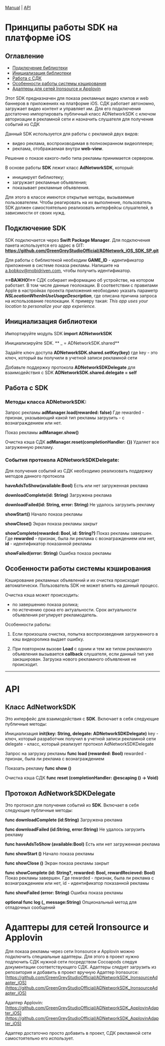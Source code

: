 [Manual](#manual) | [API](#api)

# Принципы работы SDK на платформе iOS<a name="manual"></a>

## Оглавление
- [Подключение библиотеки](#connect_lib)
- [Инициализация библиотеки](#initialization)
- [Работа с СДК](#workflow)
- [Особенности работы системы кэширования](#cache)
- [Адаптеры для сетей Ironsource и Applovin](#adapters)

Этот SDK предназначен для показа рекламных видео клипов и web баннеров в приложениях на платформе iOS. СДК работает автономно, загружает видео контент и управляет им. Для его подключения достаточно импортировать публичный класс ADNetworkSDK с ключом авторизации в рекламной сети и назначить слушателя для получения событий из СДК

Данный SDK используется для работы с рекламой двух видов:

- видео реклама, воспроизводимая в полноэкранном видеоплеере;
- реклама, отображаемая внутри **web-view**.

Решение о показе какого-либо типа рекламы принимается сервером.

В основе работы **SDK** лежит класс **AdNetworkSDK**, который:

- инициирует библиотеку;
- загружает рекламные объявления;
- показывает рекламные объявления.

Для этого в классе имеются открытые методы, вызываемые пользователем. Чтобы реагировать на их выполнение, пользователь SDK должен самостоятельно реализовать интерфейсы слушателей, в зависимости от своих нужд. 

## Подключение SDK <a name="connect_lib"></a>

SDK подключается через **Swift Package Manager**.
Для подключения пакета используется его адрес в GIT:
**https://github.com/GreenGreyStudioOfficial/ADNetwork_iOS_SDK_SP.git**

Для работы с библиотекой необходим **GAME_ID** - идентификатор приложения в системе показа рекламы. Напишите на [a.bobkov@mobidriven.com](a.bobkov@mobidriven.com), чтобы получить идентификатор.

 **==ВАЖНО!==**
 СДК собирает информацию об устройстве, на котором работает. В том числе данные геолокации.
 В соответствии с правилами Apple в настройках проекта приложения необходимо указать параметр ***NSLocationWhenInUseUsageDescription***, где описана причина запроса на использование геолокации. К примеру такая: *This app uses your location to personalize your app experience.*

## Инициализация библиотеки <a name="initialization"></a>

Импортируйте модуль SDK
**import ADNetworkSDK** 

Инициализируйте SDK.
** _ = ADNetworkSDK.shared**

Задайте ключ доступа
**ADNetworkSDK.shared.setKey(key)**
где key - это ключ, который вы получили в учетной записи рекламной сети

Добавьте поддержку протокола **ADNetworkSDKDelegate** для взаимодействия с SDK
**ADNetworkSDK.shared.delegate = self**

## Работа с SDK<a name="workflow"></a>
### Методы класса ADNetworkSDK:

Запрос рекламы
**adManager.load(rewarded: false)** 
Где rewarded - признак, указывающий какой тип рекламы загрузить - с вознаграждением или нет.

Показ рекламы
**adManager.show()** 

Очистка кэша СДК
**adManager.reset(completionHandler: {})**
Удаляет все загруженную рекламу.

### События протокола ADNetworkSDKDelegate:
Для получения событий из СДК необходимо реализовать поддержку методов данного протокола

**haveAdsToShow(available:Bool)** 
Есть или нет загруженная реклама

**downloadComplete(id: String)** 
Загружена реклама

**downloadFailed(id: String, error: String)** 
Не удалось загрузить рекламу

**showStart()** 
Начало показа рекламы

**showClose()**
Экран показа рекламы закрыт

**showComplete(rewarded: Bool, id: String?)** 
Показ рекламы завершен. Где **rewarded** - признак, была ли реклама с вознаграждением или нет, **id** - идентификатор показанной рекламы


**showFailed(error: String)** 
Ошибка показа рекламы

## Особенности работы системы кэширования <a name="cache"></a>

Кэширование рекламных объявлений и их очистка происходит автоматически. Пользователь SDK не может   влиять на данный процесс.

Очистка кэша может происходить:

- по завершению показа ролика;
- по истечению срока его актуальности. Срок актуальности объявления регулирует рекламодатель.

Особенности работы:

1. Если произошла очистка, попытка воспроизведения загруженного в кэш видеоролика выдает ошибку.

2. При повторном вызове **Load** с одним и тем же типом рекламного объявления вызывается **callback** слушателя, если данный тип уже закэширован. Загрузка нового рекламного объявления не происходит.


_____
# API <a name="api"></a>

## Класс AdNetworkSDK
Это интерфейс для взаимодействия с **SDK**.
Включает в себя следующие публичные методы:

Инициализация
**init(key: String, delegate: ADNetworkSDKDelegate)**
key - ключ, который разработчик получил в учетной записи рекламной сети
delegate - класс, который реализует протокол AdNetworkSDKDelegate

Запрос на загрузку рекламы
**func load (rewarded: Bool)**
rewarded - признак, была ли реклама с вознаграждением

Показать рекламу
**func show ()**

Очистка кэша СДК
**func reset (completionHandler: @escaping () -> Void)**

## Протокол AdNetworkSDKDelegate
Это протокол для получения событий из **SDK**.
Включает в себя следующие публичные методы:

**func downloadComplete (id:String)**
Загружена реклама

**func downloadFailed (id:String, error:String)**
Не удалось загрузить рекламу

**func haveAdsToShow (available:Bool)**
Есть или нет загруженная реклама

**func showStart ()**
Начало показа рекламы

**func showClose ()**
Экран показа рекламы закрыт

**func showComplete (id: String?, rewarded: Bool, rewardRecieved: Bool)**
Показ рекламы завершен. 
Где rewarded - признак, была ли реклама с вознаграждением или нет,
id - идентификатор показанной рекламы

**func showFailed (error: String)**
Ошибка показа рекламы

**optional func log (_ message:String)**
Опциональный метод для отладочных сообщений


# Адаптеры для сетей Ironsource и Applovin <a name="adapters"></a>

Для показа рекламы через сети Ironsource и Applovin можно подключить специальные адаптеры.
Для этого в проект нужно подлючить СДК нужной сети посредством Cocoapods следуя документации соответствующего СДК.
Адаптеры следует загрузить из репозитория и добавить в проект вручную
Адаптер Ironsource:
[https://github.com/GreenGreyStudioOfficial/ADNetworkSDK_IronsourceAdapter_iOS](https://github.com/GreenGreyStudioOfficial/ADNetworkSDK_IronsourceAdapter_iOS)

Адаптер Applovin:
[https://github.com/GreenGreyStudioOfficial/ADNetworkSDK_ApplovinAdapter_iOS](https://github.com/GreenGreyStudioOfficial/ADNetworkSDK_ApplovinAdapter_iOS)

Адаптер достаточно просто добавить в проект, СДК рекламной сети самостоятельно его использует. 